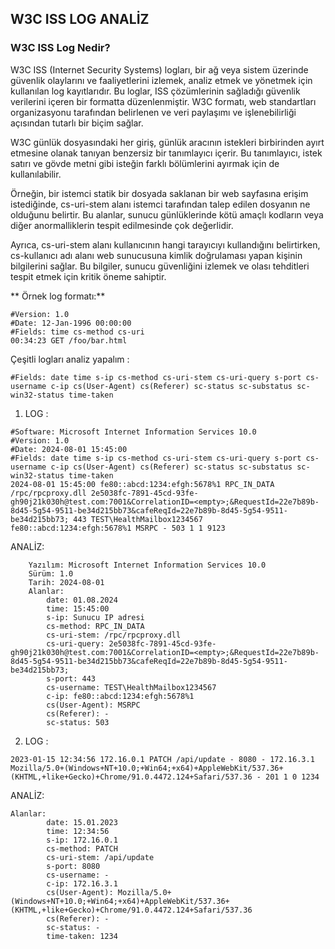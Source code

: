 ## W3C ISS LOG ANALİZ

### W3C ISS Log Nedir?

W3C ISS (Internet Security Systems) logları, bir ağ veya sistem üzerinde güvenlik olaylarını ve faaliyetlerini izlemek, analiz etmek ve yönetmek için kullanılan log kayıtlarıdır. Bu loglar, ISS çözümlerinin sağladığı güvenlik verilerini içeren bir formatta düzenlenmiştir. W3C formatı, web standartları organizasyonu tarafından belirlenen ve veri paylaşımı ve işlenebilirliği açısından tutarlı bir biçim sağlar.

W3C günlük dosyasındaki her giriş, günlük aracının istekleri birbirinden ayırt etmesine olanak tanıyan benzersiz bir tanımlayıcı içerir. Bu tanımlayıcı, istek satırı ve gövde metni gibi isteğin farklı bölümlerini ayırmak için de kullanılabilir.


Örneğin, bir istemci statik bir dosyada saklanan bir web sayfasına erişim istediğinde, cs-uri-stem alanı istemci tarafından talep edilen dosyanın ne olduğunu belirtir. Bu alanlar, sunucu günlüklerinde kötü amaçlı kodların veya diğer anormalliklerin tespit edilmesinde çok değerlidir.

Ayrıca, cs-uri-stem alanı kullanıcının hangi tarayıcıyı kullandığını belirtirken, cs-kullanıcı adı alanı web sunucusuna kimlik doğrulaması yapan kişinin bilgilerini sağlar. Bu bilgiler, sunucu güvenliğini izlemek ve olası tehditleri tespit etmek için kritik öneme sahiptir.

** Örnek log formatı:**

```
#Version: 1.0
#Date: 12-Jan-1996 00:00:00
#Fields: time cs-method cs-uri
00:34:23 GET /foo/bar.html
```

Çeşitli logları analiz yapalım : 
```
#Fields: date time s-ip cs-method cs-uri-stem cs-uri-query s-port cs-username c-ip cs(User-Agent) cs(Referer) sc-status sc-substatus sc-win32-status time-taken
```

1. LOG : 

```
#Software: Microsoft Internet Information Services 10.0
#Version: 1.0
#Date: 2024-08-01 15:45:00
#Fields: date time s-ip cs-method cs-uri-stem cs-uri-query s-port cs-username c-ip cs(User-Agent) cs(Referer) sc-status sc-substatus sc-win32-status time-taken
2024-08-01 15:45:00 fe80::abcd:1234:efgh:5678%1 RPC_IN_DATA /rpc/rpcproxy.dll 2e5038fc-7891-45cd-93fe-gh90j21k030h@test.com:7001&CorrelationID=<empty>;&RequestId=22e7b89b-8d45-5g54-9511-be34d215bb73&cafeReqId=22e7b89b-8d45-5g54-9511-be34d215bb73; 443 TEST\HealthMailbox1234567 fe80::abcd:1234:efgh:5678%1 MSRPC - 503 1 1 9123

```

ANALİZ: 

```
    Yazılım: Microsoft Internet Information Services 10.0
    Sürüm: 1.0
    Tarih: 2024-08-01
    Alanlar:
        date: 01.08.2024
        time: 15:45:00
        s-ip: Sunucu IP adresi
        cs-method: RPC_IN_DATA
        cs-uri-stem: /rpc/rpcproxy.dll
        cs-uri-query: 2e5038fc-7891-45cd-93fe-gh90j21k030h@test.com:7001&CorrelationID=<empty>;&RequestId=22e7b89b-8d45-5g54-9511-be34d215bb73&cafeReqId=22e7b89b-8d45-5g54-9511-be34d215bb73;
        s-port: 443
        cs-username: TEST\HealthMailbox1234567
        c-ip: fe80::abcd:1234:efgh:5678%1
        cs(User-Agent): MSRPC
        cs(Referer): -
        sc-status: 503

```
2. LOG : 

```
2023-01-15 12:34:56 172.16.0.1 PATCH /api/update - 8080 - 172.16.3.1 Mozilla/5.0+(Windows+NT+10.0;+Win64;+x64)+AppleWebKit/537.36+(KHTML,+like+Gecko)+Chrome/91.0.4472.124+Safari/537.36 - 201 1 0 1234

```
ANALİZ: 

```
Alanlar:
        date: 15.01.2023
        time: 12:34:56
        s-ip: 172.16.0.1
        cs-method: PATCH
        cs-uri-stem: /api/update
        s-port: 8080
        cs-username: -
        c-ip: 172.16.3.1
        cs(User-Agent): Mozilla/5.0+(Windows+NT+10.0;+Win64;+x64)+AppleWebKit/537.36+(KHTML,+like+Gecko)+Chrome/91.0.4472.124+Safari/537.36
        cs(Referer): -
        sc-status: -
        time-taken: 1234

```